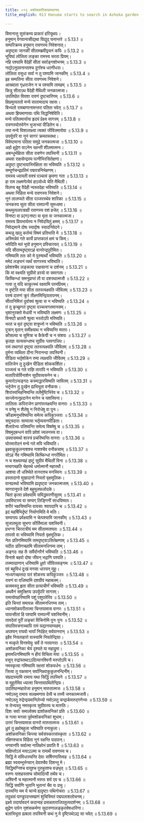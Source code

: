 ```yaml
---
title: ०१३ अशोकवाटिकाप्रस्थानम्
title_english: 013 Hanuma starts to search in Ashoka garden

---
```

<div class="audioEmbed"  caption="श्रीराम-हरिसीताराममूर्ति-घनपाठिभ्यां वचनम्" src="https://archive.org/download/Ramayana-recitation-Sriram-harisItArAmamUrti-Ghanapaati-v2/Kanda_5/Kanda_5_SK-013-Hanuma_starts_to_search_in_Ashoka_garden.mp3"></div>

  
विमानात्तु सुसंक्रम्य प्राकारं हरियूथपः।  
हनुमान् वेगवानासीद्यथा विद्युद् घनान्तरे ॥ 5.13.1 ॥   
सम्परिक्रम्य हनुमान् रावणस्य निवेशनात्।  
अदृष्ट्वा जानकीं सीतामब्रवीद्वचनं कपिः ॥ 5.13.2 ॥   
भूयिष्ठं लोलिता लङ्का रामस्य चरता प्रियम्।  
नहि पश्यामि वैदेहीं सीतां सर्वाङ्गशोभनम् ॥ 5.13.3 ॥   
नद्योऽनूपवनान्ताश्च दुर्गाश्च धरणीधराः।  
लोलिता वसुधा सर्वा न तु पश्यामि जानकीम् ॥ 5.13.4 ॥   
इह सम्पतिना सीता रावणस्य निवेशने।  
आख्याता गृध्रराजेन न च पश्यामि तामहम् ॥ 5.13.5 ॥   
किन्नु सीताऽथ वैदेही मैथिली जनकात्मजा।  
उपतिष्ठेत विवशा रावणं दुष्टचारिणम् ॥ 5.13.6 ॥   
क्षिप्रमुत्पततो मन्ये सातामादाय रक्षसः।  
बिभ्यतो रामबाणानामन्तरा पतिता भवेत् ॥ 5.13.7 ॥   
अथवा ह्रियमाणायाः पथि सिद्धनिषेविति।  
मन्ये पतितमार्याया हृदयं प्रेक्ष्य सागरम् ॥ 5.13.8 ॥   
रावणस्योरुवेगेन भुजाभ्यां पीडितेन च।  
तया मन्ये विशालाक्ष्या त्यक्तं जीवितमार्यया ॥ 5.13.9 ॥   
उपर्युपरि वा नूनं सागरं क्रमतस्तथा।  
विवेष्टमाना पतिता समुद्रे जनकात्मजा ॥ 5.13.10 ॥   
अहो क्षुद्रेण वाऽनेन रक्षन्ती शीलमात्मनः।  
अबन्धुर्भक्षिता सीता रावणेन तपस्विनी ॥ 5.13.11 ॥   
अथवा राक्षसेन्द्रस्य पत्नीभिरसितेक्षणा।  
अदुष्टा दुष्टभावाभिर्भक्षिता सा भविष्यति ॥ 5.13.12 ॥   
सम्पूर्णचन्द्रप्रतिमं पद्मपत्रनिभेक्षणम्।  
रामस्य ध्यायती वक्त्रं पञ्चत्वं कृपणा गता ॥ 5.13.13 ॥   
हा राम लक्ष्मणेत्येवं हाऽयोध्ये चेति मैथिली।  
विलप्य बहु वैदेही न्यस्तदेहा भविष्यति ॥ 5.13.14 ॥   
अथवा निहिता मन्ये रावणस्य निवेशने।  
नूनं लालप्यते सीता पञ्जरस्थेव शारिका ॥ 5.13.15 ॥   
जनकस्य सुता सीता रामपत्नी सुमध्यमा।  
कथमुत्पलपत्राक्षी रावणस्य वशं व्रजेत् ॥ 5.13.16 ॥   
विनष्टा वा प्र(ण)नष्टा वा मृता वा जनकात्मजा।  
रामस्य प्रियभार्यस्य न निवेदयितुं क्षमम् ॥ 5.13.17 ॥   
निवेद्यमाने दोषः स्याद्दोषः स्यादनिवेदने।  
कथन्नु खलु कर्तव्यं विषमं प्रतिभाति मे ॥ 5.13.18 ॥   
अस्मिन्नेवं गते कार्ये प्राप्तकालं क्षमं च किम्।  
भवेदिति मतं भूयो हनुमान् प्रविचारयत् ॥ 5.13.19 ॥   
यदि सीतामदृष्ट्वाऽहं वानरेन्द्रपुरीमितः।  
गमिष्यामि ततः को मे पुरुषार्थो भविष्यति ॥ 5.13.20 ॥   
ममेदं लङ्घनं व्यर्थं सागरस्य भविष्यति।  
प्रवेशश्चैव लङ्काया राक्षसानां च दर्शनम् ॥ 5.13.21 ॥   
किं मां वक्ष्यति सुग्रीवो हरयो वा समागताः।  
किष्किन्धां समनुप्राप्तं तौ वा दशरथात्मजौ ॥ 5.13.22 ॥   
गत्वा तु यदि काकुत्स्थं वक्ष्यामि परमप्रियम्।  
न दृष्टेति मया सीता ततस्त्यक्ष्यति जीवितम् ॥ 5.13.23 ॥   
परुषं दारुणं क्रूरं तीक्ष्णमिन्द्रियतापनम्।  
सीतानिमित्तं दुर्वाक्यं श्रुत्वा स न भविष्यति ॥ 5.13.24 ॥   
तं तु कृच्छ्रगतं दृष्ट्वा पञ्चत्वगतमानसम्।  
भृशानुरक्तो मेधावी न भविष्यति लक्ष्मणः ॥ 5.13.25 ॥   
विनष्टौ भ्रातरौ श्रुत्वा भरतोऽपि मरिष्यति।  
भरतं च मृतं दृष्ट्वा शत्रुघ्नो न भविष्यति ॥ 5.13.26 ॥   
पुत्रान् मृतान् समीक्ष्याथ न भविष्यन्ति मातरः।  
कौसल्या च सुमित्रा च कैकेयी च न संशयः ॥ 5.13.27 ॥   
कृतज्ञः सत्यसन्धश्च सुग्रीवः प्लवगाधिपः।  
रामं तथागतं दृष्ट्वा ततस्त्यक्ष्यति जीवितम् ॥ 5.13.28 ॥   
दुर्मना व्यथिता दीना निरानन्दा तपस्विनी।  
पीडिता भर्तृशोकेन रुमा त्यक्ष्यति जीवितम् ॥ 5.13.29 ॥   
वालिजेन तु दुःखेन पीडिता शोककर्शिता।  
पञ्जत्वं च गते राज्ञि तारापि न भविष्यति ॥ 5.13.30 ॥   
मातापित्रोर्विनाशेन सुग्रीवव्यसनेन च।  
कुमारोऽप्यङ्गदः कस्माद्धारयिष्यति जावितम् ॥ 5.13.31 ॥   
भर्तृजेन तु दुःखेन ह्यभिभूता वनौकसः।  
शिरांस्यभिहनिष्यन्ति तलैर्मुष्टिभिरेव च ॥ 5.13.32 ॥   
सान्त्वेनानुप्रदानेन मानेन च यशस्विना।  
लालिताः कपिराजेन प्राणांस्त्यक्ष्यन्ति वानराः ॥ 5.13.33 ॥   
न वनेषु न शैलेषु न निरोधेषु वा पुनः।  
क्रीडामनुभविष्यन्ति समेत्य कपिकुञ्जराः ॥ 5.13.34 ॥   
सपुत्रदाराः सामात्या भर्तृव्यसनपीडिताः।  
शैलाग्रेभ्यः पतिष्यन्ति समेत्य विषमेषु च ॥ 5.13.35 ॥   
विषमुद्बन्धनं वापि प्रवेशं ज्वलनस्य वा।  
उपवासमथो शास्त्रं प्रचरिष्यन्ति वानराः ॥ 5.13.36 ॥   
घोरमारोदनं मन्ये गते मयि भविष्यति।  
इक्ष्वाकुकुलनाशश्च नाशश्चैव वनौकसाम् ॥ 5.13.37 ॥   
सोऽहं नैव गमिष्यामि किष्किन्धां नगरीमितः।  
न च शक्ष्याम्यहं द्रष्टुं सुग्रीवं मैथिलीं विना ॥ 5.13.38 ॥   
मय्यगच्छति चेहस्थे धर्मात्मानौ महारथौ।  
आशया तौ धरिष्येते वानराश्च मनस्विनः ॥ 5.13.39 ॥   
हस्तादानो मुखादानो नियतो वृक्षमूलिकः।  
वानप्रस्थो भविष्यामि ह्यदृष्ट्वा जनकात्मजाम् ॥ 5.13.40 ॥   
सागरानूपजे देशे बहुमूलफलोदके।  
चितां कृत्वा प्रवेक्ष्यामि समिद्धमरणीसुतम् ॥ 5.13.41 ॥   
उपविष्टस्य वा सम्यग् लिङ्गिनीं साधयिष्यतः।  
शरीरं भक्षयिष्यन्ति वायसाः श्वापदानि च ॥ 5.13.42 ॥   
इदं महर्षिभिर्दृष्टं निर्याणमिति मे मतिः।  
सम्यगापः प्रवेक्ष्यामि न चेत्पश्यामि जानकीम् ॥ 5.13.43 ॥   
सुजातमूला सुभगा कीर्तिमाला यशस्विनी।  
प्रभग्ना चिररात्रीयं मम सीतामपश्यतः ॥ 5.13.44 ॥   
तापसो वा भविष्यामि नियतो वृक्षमूलिकः।  
नेतः प्रतिगमिष्यामि तामदृष्ट्वाऽसितेक्षणाम् ॥ 5.13.45 ॥   
यदीतः प्रतिगच्छामि सीतामनधिगम्य ताम्।  
अङ्गदः सह तैः सर्वैर्वानरैर्न भविष्यति ॥ 5.13.46 ॥   
विनाशे बहवो दोषा जीवन् भद्राणि पश्यति।  
तस्मात्प्राणान् धरिष्यामि ध्रुवो जीवितसङ्गमः ॥ 5.13.47 ॥   
एवं बहुविधं दुःखं मनसा धारयन् मुहुः।  
नाध्यगच्छत्तदा पारं शोकस्य कपिकुञ्जरः ॥ 5.13.48 ॥   
रावणं वा वधिष्यामि दशग्रीवं महाबलम्।  
काममस्तु हृता सीता प्रत्याचीर्णं भविष्यति ॥ 5.13.49 ॥   
अथवैनं समुत्क्षिप्य उपर्युपरि सागरम्।  
रामायोपहरिष्यामि पशुं पशुपतेरिव ॥ 5.13.50 ॥   
इति चिन्तां समापन्नः सीतामनधिगम्य ताम्।  
ध्यानशोकपरीतात्मा चिन्तयामास वानरः ॥ 5.13.51 ॥   
यावत्सीतां हि पश्यामि रामपत्नीं यशस्विनीम्।  
तावदेतां पुरीं लङ्कां विचिनोमि पुनः पुनः ॥ 5.13.52 ॥   
संपातिवचनाच्चापि रामं यद्यानयाम्यहम्।  
अपश्यन् राघवो भार्यां निर्दहेत् सर्ववानरान् ॥ 5.13.53 ॥   
इहैव नियताहारो वत्स्यामि नियतेन्द्रियाः।  
न मत्कृते विनश्येयुः सर्वे ते नरवानराः ॥ 5.13.54 ॥   
अशोकवनिका चेयं दृश्यते या महाद्रुमा।  
इमामधिगमिष्यामि न हीयं विचिता मया ॥ 5.13.55 ॥   
वसून् रुद्रांस्तथाऽऽदित्यानश्विनौ मरुतोऽपि च।  
नमस्कृत्वा गमिष्यामि रक्षसां शोकवर्धनः ॥ 5.13.56 ॥   
जित्वा तु राक्षसान् सर्वानिक्ष्वाकुकुलनन्दिनीम्।  
संप्रदास्यामि रामाय यथा सिद्धिं तपस्विने ॥ 5.13.57 ॥   
स मुहूर्तमिव ध्यात्वा चिन्तावग्रथितेन्द्रियः।  
उदतिष्ठन्महातेजा हनूमान् मारुतात्मजः ॥ 5.13.58 ॥   
नमोऽस्तु रामाय सलक्ष्मणाय देव्यै च तस्यै जनकात्मजायै।  
नमोऽस्तु रुद्रेन्द्रयमानिलेभ्यो नमोऽस्तु चन्द्रार्कमरुद्गणेभ्यः ॥ 5.13.59 ॥   
स तेभ्यस्तु नमस्कृत्य सुग्रीवस्य च मारुतिः।  
दिशः सर्वाः समालोक्य ह्यशोकवनिकां प्रति ॥ 5.13.60 ॥   
स गत्वा मनसा पूर्वमशोकवनिकां शूभाम्।  
उत्तरं चिन्तयामास वानरो मारुतात्मजः ॥ 5.13.61 ॥   
ध्रुवं तु हक्षोबहुला भविष्यति वनाकुला।  
अशोकवनिका चिन्त्या सर्वसंस्कारसंस्कृता ॥ 5.13.62 ॥   
रक्षिणश्चात्र विहिता नूनं रक्षन्ति पादपान्।  
भगवानपि सर्वात्मा नातिक्षोभं प्रवाति वै ॥ 5.13.63 ॥   
संक्षिप्तोऽयं मयाऽऽत्मा च रामार्थे रावणस्य च।  
सिद्धिं मे संविधास्यन्ति देवाः सर्षिगणास्त्विह ॥ 5.13.64 ॥   
ब्रह्मा स्वयम्भूर्भगवान् देवाश्चैव दिशन्तु मे।  
सिद्धिमग्निश्च वायुश्च पुरुहूतश्च वज्रभृत् ॥ 5.13.65 ॥   
वरुणः पाशहस्तश्च सोमादित्यौ तथैव च।  
अश्विनौ च महात्मानौ मरुतः शर्व एव च ॥ 5.13.66 ॥   
सिद्धिं सर्वाणि भूतानि भूतानां चैव यः प्रभुः।  
दास्यन्ति मम ये चान्ये ह्यदृष्टाः पथिगोचराः ॥ 5.13.67 ॥   
तदुन्नसं पाण्डुरदन्तमव्रणं शुचिस्मितं पद्मपलाशलोचनम्।  
द्रक्ष्ये तदार्यावदनं कदान्वहं प्रसन्नताराधिपतुल्यदर्शनम् ॥ 5.13.68 ॥   
क्षुद्रेण पापेन नृशंसकर्मणा सुदारुणालङ्कृतवेषधारिणा।  
बलाभिभूता ह्यबला तपस्विनी कथं नु मे दृष्टिपथेऽद्य सा भवेत् ॥ 5.13.69 ॥   